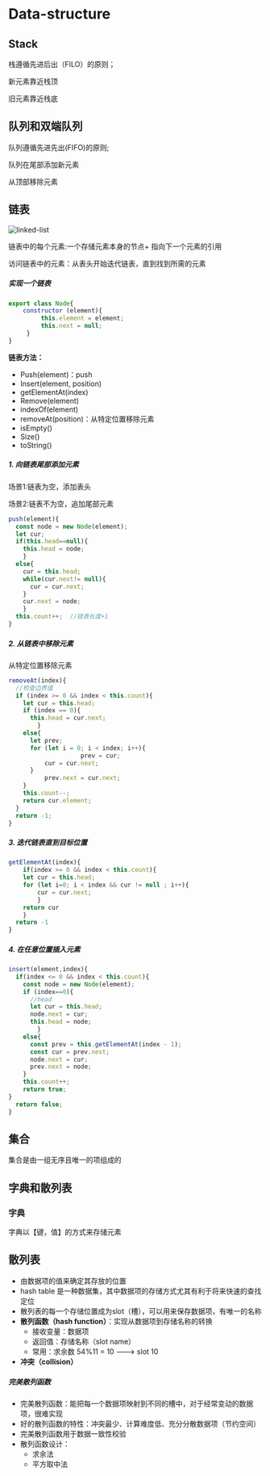 # Data-structure

## Stack

栈遵循先进后出（FILO）的原则；

新元素靠近栈顶

旧元素靠近栈底

## 队列和双端队列

队列遵循先进先出(FIFO)的原则;

队列在尾部添加新元素

从顶部移除元素

## 链表

![linked-list](https://gitee.com/zihengheng/img-bed/raw/master/%20images/linked_list.png) 

链表中的每个元素:一个存储元素本身的节点+ 指向下一个元素的引用

访问链表中的元素：从表头开始迭代链表，直到找到所需的元素

##### 实现一个链表

```javascript
export class Node{
	constructor (element){
	     this.element = element;
	     this.next = null;
     }
}
```

**链表方法：**

* Push(element)：push
* Insert(element, position)
* getElementAt(index)
* Remove(element)
* indexOf(element)
* removeAt(position)：从特定位置移除元素
* isEmpty()
* Size()
* toString()

##### 1. 向链表尾部添加元素

场景1:链表为空，添加表头

场景2:链表不为空，追加尾部元素

```javascript
push(element){
  const node = new Node(element);
  let cur;
  if(this.head==null){
    this.head = node;
	}
  else{
    cur = this.head;
    while(cur.next!= null){
      cur = cur.next;
    }
    cur.next = node;
	}
  this.count++;  //链表长度+1
}
```

##### 2. 从链表中移除元素

从特定位置移除元素

```javascript
removeAt(index){
  //检查边界值
  if (index >= 0 && index < this.count){
    let cur = this.head;
    if (index == 0){
      this.head = cur.next;
		}
    else{
      let prev;
      for (let i = 0; i < index; i++){
					prev = cur;
          cur = cur.next;
      }
          prev.next = cur.next;
    }
    this.count--;
    return cur.element;
  }
  return -1;
}
```

##### 3. 迭代链表直到目标位置

```javascript
getElementAt(index){
	if(index >= 0 && index < this.count){
    let cur = this.head;
    for (let i=0; i < index && cur != null ; i++){
      	cur = cur.next;	
		}
    return cur
	}
  return -1
}
```

##### 4. 在任意位置插入元素

```javascript
insert(element,index){
  if(index <= 0 && index < this.count){
    const node = new Node(element);
    if (index==0){
      //head
      let cur = this.head;
      node.next = cur;
      this.head = node;
		}
    else{
      const prev = this.getElementAt(index - 1);
      const cur = prev.next;
      node.next = cur;
      prev.next = node;	
    }
    this.count++;
    return true;
}
  return false;
}
```

## 集合

集合是由一组无序且唯一的项组成的

## 字典和散列表

### 字典

字典以【键，值】的方式来存储元素

## 散列表

* 由数据项的值来确定其存放的位置
* hash table 是一种数据集，其中数据项的存储方式尤其有利于将来快速的查找定位
* 散列表的每一个存储位置成为slot（槽），可以用来保存数据项，有唯一的名称
* **散列函数（hash function）**：实现从数据项到存储名称的转换
  * 接收变量：数据项
  * 返回值：存储名称（slot name）
  * 常用：求余数   54%11 = 10 ---> slot 10 
* **冲突（collision）**  

##### 完美散列函数

* 完美散列函数：能把每一个数据项映射到不同的槽中，对于经常变动的数据项，很难实现
* 好的散列函数的特性：冲突最少、计算难度低、充分分散数据项（节约空间）
* 完美散列函数用于数据一致性校验
* 散列函数设计：
  * 求余法
  * 平方取中法













